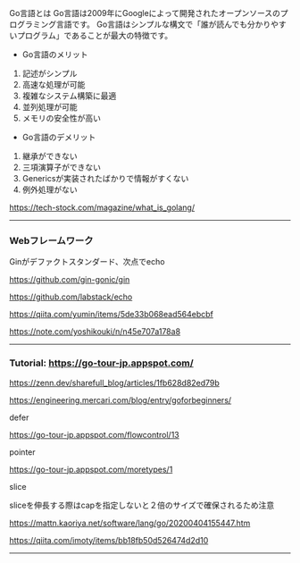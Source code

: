 Go言語とは
Go言語は2009年にGoogleによって開発されたオープンソースのプログラミング言語です。
Go言語はシンプルな構文で「誰が読んでも分かりやすいプログラム」であることが最大の特徴です。

- Go言語のメリット
1. 記述がシンプル
2. 高速な処理が可能
3. 複雑なシステム構築に最適
4. 並列処理が可能
5. メモリの安全性が高い

- Go言語のデメリット
1. 継承ができない
2. 三項演算子ができない
3. Genericsが実装されたばかりで情報がすくない
4. 例外処理がない

https://tech-stock.com/magazine/what_is_golang/

----

### Webフレームワーク

Ginがデファクトスタンダード、次点でecho

https://github.com/gin-gonic/gin

https://github.com/labstack/echo

https://qiita.com/yumin/items/5de33b068ead564ebcbf

https://note.com/yoshikouki/n/n45e707a178a8

----
### Tutorial: https://go-tour-jp.appspot.com/

https://zenn.dev/sharefull_blog/articles/1fb628d82ed79b

https://engineering.mercari.com/blog/entry/goforbeginners/

defer

https://go-tour-jp.appspot.com/flowcontrol/13

pointer

https://go-tour-jp.appspot.com/moretypes/1

slice

sliceを伸長する際はcapを指定しないと２倍のサイズで確保されるため注意

https://mattn.kaoriya.net/software/lang/go/20200404155447.htm

https://qiita.com/imoty/items/bb18fb50d526474d2d10

----
